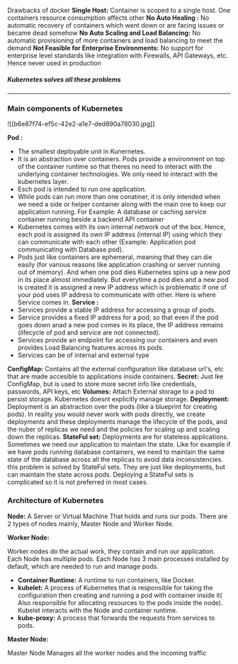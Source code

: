Drawbacks of docker
**Single Host:** Container is scoped to a single host. One containers resource consumption affects other
**No Auto Healing :** No automatic recovery of containers which went down or are facing issues or became dead somehow
**No Auto Scaling and Load Balancing:** No automatic provisioning of more containers and load balancing to meet the demand
**Not Feasible for Enterprise Environments:** No support for enterprise level standards like integration with Firewalls, API Gateways, etc. Hence never used in production
##### Kubernetes solves all these problems

______________________________________________________________

### Main components of Kubernetes

![[b6e87f74-ef5c-42e2-a1e7-ded890a78030.jpg]]

**Pod :** 
* The smallest deployable unit in Kunernetes. 
* It is an abstraction over containers. Pods provide a environment on top of the container runtime so that theres no need to interact with the underlying container technologies. We only need to interact with the kubernetes layer.
* Esch pod is intended to run one application.
* While pods can run more than one conatiner, it is only intended when we need a side or helper container along with the main one to keep our application running. For Example: A database or caching service container running beside a backend API container 
* Kubernetes comes with its own internal network out of the box. Hence, each pod is assigned its own IP address (internal IP) using which they can communicate with each other (Example: Application pod communicating with Database pod). 
* Pods just like containers are ephemeral, meaning that they can die easily (for various reasons like application crashing or server running out of memory). And when one pod dies Kubernetes spins up a new pod in its place almost immediately.
 But everytime a pod dies and a new pod is created it is assigned a new IP address which is problematic if one of your pod uses IP address to communicate with other. 
 Here is where Service comes in.
**Service :** 
* Services provide a stable IP address for accessing a group of pods. 
* Service provides a fixed IP address for a pod, so that even if the pod goes down anad a new pod comes in its place, the IP address remains (lifecycle of pod and service are not connected).
* Services provide an endpoint for accessing our containers and even provides Load Balancing features across its pods.
* Services can be of internal and external type

**ConfigMap:** Contains all the external configuration like database url's, etc that are made accesible to applications inside containers.
**Secret:** Just lke ConfigMap, but is used to store more secret info like credentials, passwords, API keys, etc
**Volumes:** Attach External storage to a pod to persist storage. Kubernetes doesnt explicitly manage storage.
**Deployment:** Deployment is an abstraction over the pods (like a blueprint for creating pods). In reality you would never work with pods directly, we create deployments and these deployments manage the lifecycle of the pods, and the nuber of replicas we need and the policies for scaling up and scaling down the replicas.
**StateFul set:** Deployments are for stateless applications. Sometimes we need our application to maintain the state. Like for example if we have pods running database containers, we need to maintain the same state of the database across all the replicas to avoid data inconsistencies. this problem is solved by StateFul sets. They are just like deployments, but can maintain the state across pods. Deploying a StateFul sets is complicated so it is not preferred in most cases.

### Architecture of Kubernetes

**Node:**  A Server or Virtual Machine That holds and runs our pods. There are 2 types of nodes mainly, Master Node and Worker Node.

**Worker Node:**  

Worker nodes do the actual work, they contain and run our application. Each Node has multiple pods.
Each Node has 3 main processes installed by default, which are needed to run and manage pods.

* **Container Runtime:** A runtime to run containers, like Docker.
* **kubelet:** A process of Kubernetes that is responsible for taking the configuration then creating and running a pod with container inside it( Also responsible for allocating resources to the pods inside the node). Kubelet interacts with the Node and container runtime. 
* **kube-proxy:** A process that forwards the requests from services to pods.

**Master Node:** 

Master Node Manages all the worker nodes and the incoming traffic
